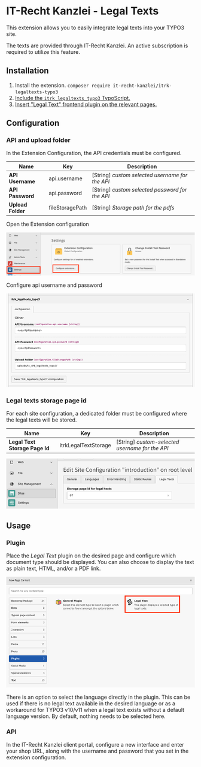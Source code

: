 # IT-Recht Kanzlei - Legal Texts

This extension allows you to easily integrate legal texts into your TYPO3 site.

The texts are provided through IT-Recht Kanzlei. An active subscription is required to utilize this feature.

## Installation

1. Install the extension. ```composer require it-recht-kanzlei/itrk-legaltexts-typo3```
2. [Include the `itrk_legaltexts_typo3` TypoScript.](Resources/Private/Documentation/typoscript.png)
3. [Insert "Legal Text" frontend plugin on the relevant pages.](Resources/Private/Documentation/typoscript.png)

## Configuration

### API and upload folder

In the Extension Configuration, the API credentials must be configured.

| Name              | Key             | Description                                     |
|-------------------|-----------------|-------------------------------------------------|
| **API Username**  | api.username    | [String] _custom selected username for the API_ |
| **API Password**  | api.password    | [String] _custom selected password for the API_ |
| **Upload Folder** | fileStoragePath | [String] _Storage path for the pdfs_            |

Open the Extension configuration

![Screenshot of the Extension Configuration](Resources/Private/Documentation/extensionConfiguration1.png)

Configure api username and password

![Screenshot of the Extension Configuration](Resources/Private/Documentation/extensionConfiguration2.png)

### Legal texts storage page id

For each site configuration, a dedicated folder must be configured where the legal texts will be stored.

| Name                           | Key                  | Description                                     |
|--------------------------------|----------------------|-------------------------------------------------|
| **Legal Text Storage Page Id** | itrkLegalTextStorage | [String] _custom-selected username for the API_ |

![Screenshot of the Site Configuration](Resources/Private/Documentation/siteConfiguration.png)

## Usage

### Plugin

Place the *Legal Text* plugin on the desired page and configure which document type should be displayed. You can also
choose to display the text as plain text, HTML, and/or a PDF link.

![Screenshot of plugin select](Resources/Private/Documentation/plugin.png)

There is an option to select the language directly in the plugin. This can be used if there is no legal text available
in the desired language or as a workaround for TYPO3 v10/v11 when a legal text exists without a default language version.
By default, nothing needs to be selected here.

### API

In the IT-Recht Kanzlei client portal, configure a new interface and enter your shop URL, along with the username and
password that you set in the extension configuration.

